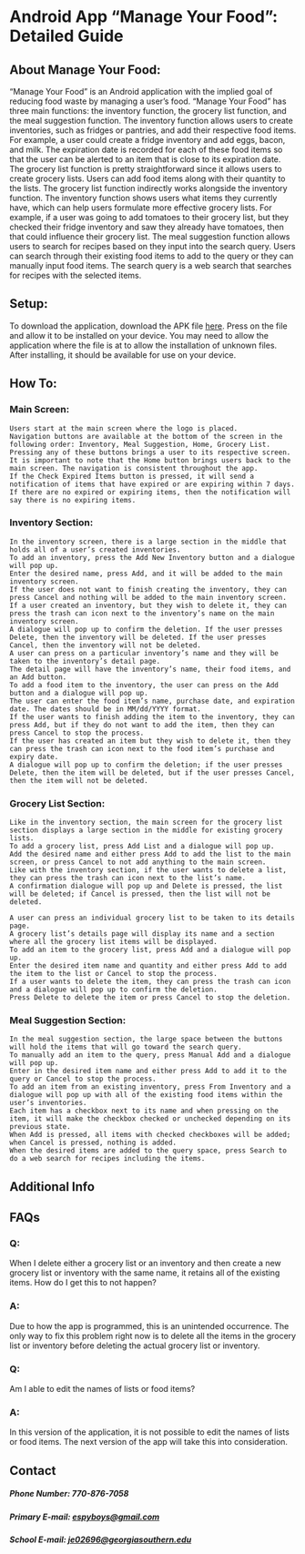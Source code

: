 # Android App “Manage Your Food”: Detailed Guide
## About Manage Your Food:
“Manage Your Food” is an Android application with the implied goal of reducing food waste by managing a user’s food.
“Manage Your Food” has three main functions: the inventory function, the grocery list function, and the meal suggestion function. 
The inventory function allows users to create inventories, such as fridges or pantries, and add their respective food items.
For example, a user could create a fridge inventory and add eggs, bacon, and milk. 
The expiration date is recorded for each of these food items so that the user can be alerted to an item that is close to its expiration date.
The grocery list function is pretty straightforward since it allows users to create grocery lists. 
Users can add food items along with their quantity to the lists. 
The grocery list function indirectly works alongside the inventory function. 
The inventory function shows users what items they currently have, which can help users formulate more effective grocery lists.
For example, if a user was going to add tomatoes to their grocery list, but they checked their fridge inventory and saw they already have tomatoes, then that could influence their grocery list.
The meal suggestion function allows users to search for recipes based on they input into the search query.
Users can search through their existing food items to add to the query or they can manually input food items. 
The search query is a web search that searches for recipes with the selected items.
## Setup:
To download the application, download the APK file [here](app/release/app-release.apk).
Press on the file and allow it to be installed on your device.
You may need to allow the application where the file is at to allow the installation of unknown files.
After installing, it should be available for use on your device.
## How To:
### Main Screen:
	Users start at the main screen where the logo is placed. 
	Navigation buttons are available at the bottom of the screen in the following order: Inventory, Meal Suggestion, Home, Grocery List. 
	Pressing any of these buttons brings a user to its respective screen.
	It is important to note that the Home button brings users back to the main screen. The navigation is consistent throughout the app.
	If the Check Expired Items button is pressed, it will send a notification of items that have expired or are expiring within 7 days.
	If there are no expired or expiring items, then the notification will say there is no expiring items.
### Inventory Section:
	In the inventory screen, there is a large section in the middle that holds all of a user’s created inventories.
	To add an inventory, press the Add New Inventory button and a dialogue will pop up. 
	Enter the desired name, press Add, and it will be added to the main inventory screen.
	If the user does not want to finish creating the inventory, they can press Cancel and nothing will be added to the main inventory screen.
	If a user created an inventory, but they wish to delete it, they can press the trash can icon next to the inventory’s name on the main inventory screen.
	A dialogue will pop up to confirm the deletion. If the user presses Delete, then the inventory will be deleted. If the user presses Cancel, then the inventory will not be deleted.
	A user can press on a particular inventory’s name and they will be taken to the inventory’s detail page. 
	The detail page will have the inventory’s name, their food items, and an Add button. 
	To add a food item to the inventory, the user can press on the Add button and a dialogue will pop up. 
	The user can enter the food item’s name, purchase date, and expiration date. The dates should be in MM/dd/YYYY format. 
	If the user wants to finish adding the item to the inventory, they can press Add, but if they do not want to add the item, then they can press Cancel to stop the process.
	If the user has created an item but they wish to delete it, then they can press the trash can icon next to the food item’s purchase and expiry date. 
	A dialogue will pop up to confirm the deletion; if the user presses Delete, then the item will be deleted, but if the user presses Cancel, then the item will not be deleted.
### Grocery List Section:
	Like in the inventory section, the main screen for the grocery list section displays a large section in the middle for existing grocery lists. 
	To add a grocery list, press Add List and a dialogue will pop up. 
	Add the desired name and either press Add to add the list to the main screen, or press Cancel to not add anything to the main screen.
	Like with the inventory section, if the user wants to delete a list, they can press the trash can icon next to the list’s name.
	A confirmation dialogue will pop up and Delete is pressed, the list will be deleted; if Cancel is pressed, then the list will not be deleted.
	
	A user can press an individual grocery list to be taken to its details page. 
	A grocery list’s details page will display its name and a section where all the grocery list items will be displayed. 
	To add an item to the grocery list, press Add and a dialogue will pop up. 
	Enter the desired item name and quantity and either press Add to add the item to the list or Cancel to stop the process. 
	If a user wants to delete the item, they can press the trash can icon and a dialogue will pop up to confirm the deletion. 
	Press Delete to delete the item or press Cancel to stop the deletion.
### Meal Suggestion Section:
	In the meal suggestion section, the large space between the buttons will hold the items that will go toward the search query. 
	To manually add an item to the query, press Manual Add and a dialogue will pop up. 
	Enter in the desired item name and either press Add to add it to the query or Cancel to stop the process.
	To add an item from an existing inventory, press From Inventory and a dialogue will pop up with all of the existing food items within the user’s inventories. 
	Each item has a checkbox next to its name and when pressing on the item, it will make the checkbox checked or unchecked depending on its previous state.
	When Add is pressed, all items with checked checkboxes will be added; when Cancel is pressed, nothing is added.
	When the desired items are added to the query space, press Search to do a web search for recipes including the items. 
## Additional Info
## FAQs
### Q:
When I delete either a grocery list or an inventory and then create a new grocery list or inventory with the same name, it retains all of the existing items. How do I get this to not happen?
### A: 
Due to how the app is programmed, this is an unintended occurrence. The only way to fix this problem right now is to delete all the items in the grocery list or inventory before deleting the actual grocery list or inventory.

### Q:
Am I able to edit the names of lists or food items?
### A:
In this version of the application, it is not possible to edit the names of lists or food items. The next version of the app will take this into consideration.

## Contact
##### Phone Number: 770-876-7058
##### Primary E-mail: espyboys@gmail.com
##### School E-mail: je02696@georgiasouthern.edu 

